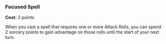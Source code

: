 ### Focused Spell
**Cost:** 2 points

When you cast a spell that requires one or more Attack Rolls, you can spend 2 sorcery points to gain advantage on those rolls until the start of your next turn.
